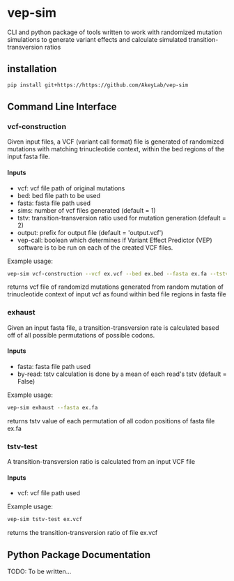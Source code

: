 # vep-sim
CLI and python package of tools written to work with randomized mutation simulations to generate variant effects and calculate simulated transition-transversion ratios

## installation
```bash
pip install git+https://https://github.com/AkeyLab/vep-sim
```

## Command Line Interface

### vcf-construction
Given input files, a VCF (variant call format) file is generated of randomized mutations with matching trinucleotide context, within the bed regions of the input fasta file.

#### Inputs
- vcf:
vcf file path of original mutations
- bed:
bed file path to be used 
- fasta:
fasta file path used 
- sims:
number of vcf files generated (default = 1)
- tstv:
transition-transversion ratio used for mutation generation (default = 2)
- output:
prefix for output file (default = 'output.vcf')
- vep-call:
boolean which determines if Variant Effect Predictor (VEP) software is to be run on each of the created VCF files.

Example usage:
```bash
vep-sim vcf-construction --vcf ex.vcf --bed ex.bed --fasta ex.fa --tstv 2.5 sims 40
```
returns vcf file of randomizd mutations generated from random mutation of trinucleotide context of input vcf as found within bed file regions in fasta file

### exhaust
Given an input fasta file, a transition-transversion rate is calculated based off of all possible permutations of possible codons.

#### Inputs
- fasta:
fasta file path used
- by-read:
tstv calculation is done by a mean of each read's tstv (default = False)

Example usage:
```bash
vep-sim exhaust --fasta ex.fa
```
returns tstv value of each permutation of all codon positions of fasta file ex.fa

### tstv-test
A transition-transversion ratio is calculated from an input VCF file

#### Inputs
- vcf:
vcf file path used

Example usage:
```bash
vep-sim tstv-test ex.vcf
```
returns the transition-transversion ratio of file ex.vcf

## Python Package Documentation
TODO: To be written...
